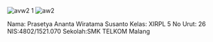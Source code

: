 ![avw2 1](https://cloud.githubusercontent.com/assets/22094888/22413868/dc8e875a-e6ed-11e6-90da-023835384a5c.jpeg)
![aw2](https://cloud.githubusercontent.com/assets/22094888/22414466/41f98b90-e6f2-11e6-9f88-d17df1422d9f.jpg)



Nama: Prasetya Ananta Wiratama Susanto
Kelas: XIRPL 5
No Urut: 26
NIS:4802/1521.070
Sekolah:SMK TELKOM Malang

